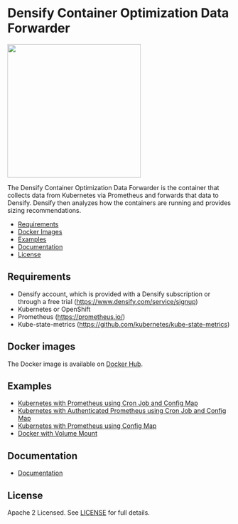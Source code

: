 # Densify Container Optimization Data Forwarder

<img src="https://www.densify.com/wp-content/uploads/densify.png" width="300">

The Densify Container Optimization Data Forwarder is the container that collects data from Kubernetes via Prometheus and forwards that data to Densify. Densify then analyzes how the containers are running and provides sizing recommendations. 

- [Requirements](#requirements)
- [Docker Images](#docker-images)
- [Examples](#examples)
- [Documentation](#Documentation)
- [License](#license)

## Requirements

- Densify account, which is provided with a Densify subscription or through a free trial (https://www.densify.com/service/signup)
- Kubernetes or OpenShift
- Prometheus (https://prometheus.io/)
- Kube-state-metrics (https://github.com/kubernetes/kube-state-metrics)

## Docker images

The Docker image is available on [Docker Hub](https://hub.docker.com/r/densify/container-optimization-data-forwarder).

## Examples 
* [Kubernetes with Prometheus using Cron Job and Config Map](examples/CronJob)
* [Kubernetes with Authenticated Prometheus using Cron Job and Config Map](examples/AuthenticatedPrometheus)
* [Kubernetes with Prometheus using Config Map](examples/ConfigMap)
* [Docker with Volume Mount](examples/Docker)

## Documentation
* [Documentation](docs)

## License

Apache 2 Licensed. See [LICENSE](LICENSE) for full details.
